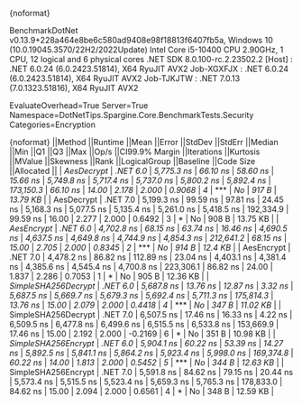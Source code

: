 {noformat}

BenchmarkDotNet v0.13.9+228a464e8be6c580ad9408e98f18813f6407fb5a, Windows 10 (10.0.19045.3570/22H2/2022Update)
Intel Core i5-10400 CPU 2.90GHz, 1 CPU, 12 logical and 6 physical cores
.NET SDK 8.0.100-rc.2.23502.2
  [Host]     : .NET 6.0.24 (6.0.2423.51814), X64 RyuJIT AVX2
  Job-XGXFJX : .NET 6.0.24 (6.0.2423.51814), X64 RyuJIT AVX2
  Job-TJKJTW : .NET 7.0.13 (7.0.1323.51816), X64 RyuJIT AVX2

EvaluateOverhead=True  Server=True  Namespace=DotNetTips.Spargine.Core.BenchmarkTests.Security  
Categories=Encryption  

{noformat}
||Method              ||Runtime  ||Mean       ||Error    ||StdDev    ||StdErr   ||Median     ||Min        ||Q1         ||Q3         ||Max        ||Op/s      ||CI99.9% Margin ||Iterations ||Kurtosis ||MValue ||Skewness ||Rank ||LogicalGroup ||Baseline ||Code Size ||Allocated ||
| *AesDecrypt*          | *.NET 6.0* | *5,775.3 ns* | *66.10 ns* |  *58.60 ns* | *15.66 ns* | *5,749.8 ns* | *5,717.4 ns* | *5,737.0 ns* | *5,800.2 ns* | *5,892.4 ns* | *173,150.3* |       *66.10 ns* |      *14.00* |    *2.178* |  *2.000* |   *0.9068* |    *4* | ***            | *No*       |     *917 B* |  *13.79 KB* |
| AesDecrypt          | .NET 7.0 | 5,199.3 ns | 99.59 ns |  97.81 ns | 24.45 ns | 5,168.3 ns | 5,077.5 ns | 5,135.4 ns | 5,261.0 ns | 5,418.5 ns | 192,334.9 |       99.59 ns |      16.00 |    2.277 |  2.000 |   0.6492 |    3 | *            | No       |     908 B |  13.75 KB |
| *AesEncrypt*          | *.NET 6.0* | *4,702.8 ns* | *68.15 ns* |  *63.74 ns* | *16.46 ns* | *4,690.5 ns* | *4,637.5 ns* | *4,649.8 ns* | *4,744.9 ns* | *4,854.3 ns* | *212,641.2* |       *68.15 ns* |      *15.00* |    *2.705* |  *2.000* |   *0.8345* |    *2* | ***            | *No*       |     *914 B* |   *12.4 KB* |
| AesEncrypt          | .NET 7.0 | 4,478.2 ns | 86.82 ns | 112.89 ns | 23.04 ns | 4,403.1 ns | 4,381.4 ns | 4,385.6 ns | 4,545.4 ns | 4,700.8 ns | 223,306.1 |       86.82 ns |      24.00 |    1.837 |  2.286 |   0.7053 |    1 | *            | No       |     905 B |  12.36 KB |
| *SimpleSHA256Decrypt* | *.NET 6.0* | *5,687.8 ns* | *13.76 ns* |  *12.87 ns* |  *3.32 ns* | *5,687.5 ns* | *5,669.7 ns* | *5,679.3 ns* | *5,692.4 ns* | *5,711.3 ns* | *175,814.3* |       *13.76 ns* |      *15.00* |    *2.079* |  *2.000* |   *0.4418* |    *4* | ***            | *No*       |     *347 B* |  *11.02 KB* |
| SimpleSHA256Decrypt | .NET 7.0 | 6,507.5 ns | 17.46 ns |  16.33 ns |  4.22 ns | 6,509.5 ns | 6,477.8 ns | 6,499.6 ns | 6,515.5 ns | 6,533.8 ns | 153,669.9 |       17.46 ns |      15.00 |    2.192 |  2.000 |  -0.2169 |    6 | *            | No       |     351 B |  10.98 KB |
| *SimpleSHA256Encrypt* | *.NET 6.0* | *5,904.1 ns* | *60.22 ns* |  *53.39 ns* | *14.27 ns* | *5,892.5 ns* | *5,841.1 ns* | *5,864.2 ns* | *5,923.4 ns* | *5,998.0 ns* | *169,374.8* |       *60.22 ns* |      *14.00* |    *1.813* |  *2.000* |   *0.5452* |    *5* | ***            | *No*       |     *344 B* |  *12.63 KB* |
| SimpleSHA256Encrypt | .NET 7.0 | 5,591.8 ns | 84.62 ns |  79.15 ns | 20.44 ns | 5,573.4 ns | 5,515.5 ns | 5,523.4 ns | 5,659.3 ns | 5,765.3 ns | 178,833.0 |       84.62 ns |      15.00 |    2.094 |  2.000 |   0.6561 |    4 | *            | No       |     348 B |  12.59 KB |
